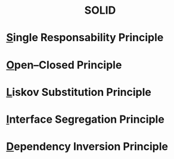 <h1 align="center">
                                 SOLID
</h1>

# [S](https://en.wikipedia.org/wiki/Single_responsibility_principle)ingle Responsability Principle
# [O](https://en.wikipedia.org/wiki/Open%E2%80%93closed_principle)pen–Closed Principle
# [L](https://en.wikipedia.org/wiki/Liskov_substitution_principle)iskov Substitution Principle
# [I](https://en.wikipedia.org/wiki/Interface_segregation_principle)nterface Segregation Principle
# [D](https://en.wikipedia.org/wiki/Dependency_inversion_principle)ependency Inversion Principle
